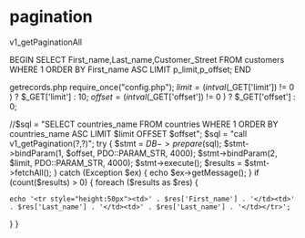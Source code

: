# pagination
v1_getPaginationAll 

BEGIN
SELECT First_name,Last_name,Customer_Street FROM customers WHERE 1 ORDER BY First_name ASC LIMIT p_limit,p_offset;
END

getrecords.php
require_once("config.php");
$limit 				= (intval($_GET['limit']) != 0 ) ? $_GET['limit'] : 10;
$offset 			= (intval($_GET['offset']) != 0 ) ? $_GET['offset'] : 0;

//$sql 				= "SELECT countries_name FROM countries WHERE 1 ORDER BY countries_name ASC LIMIT $limit OFFSET $offset";
$sql 				= "call v1_getPagination(?,?)";
try {
  		$stmt 		= $DB->prepare($sql);
		$stmt->bindParam(1, $offset, PDO::PARAM_STR, 4000); 
		$stmt->bindParam(2, $limit, PDO::PARAM_STR, 4000); 
  		$stmt->execute();
  		$results 	= $stmt->fetchAll();
} catch (Exception $ex) {
  echo $ex->getMessage();
}
if (count($results) > 0) {
  foreach ($results as $res) {

    echo '<tr style="height:50px"><td>' . $res['First_name'] . '</td><td>' . $res['Last_name'] . '</td><td>' . $res['Last_name'] . '</td></tr>';
  }
}
